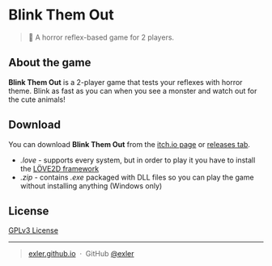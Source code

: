 # Blink Them Out
> 👀 A horror reflex-based game for 2 players.

## About the game
**Blink Them Out** is a 2-player game that tests your reflexes with horror theme. Blink as fast as you can when you see a monster and watch out for the cute animals! 

## Download
You can download **Blink Them Out** from the [itch.io page](https://ryzare.itch.io/blink-them-out) or [releases tab](https://github.com/exler/blakjak/releases). 
* *.love* - supports every system, but in order to play it you have to install the [LÖVE2D framework](https://love2d.org/)
* *.zip* - contains *.exe* packaged with DLL files so you can play the game without installing anything (Windows only)

## License
[GPLv3 License](LICENSE)

---

> [exler.github.io](https://exler.github.io) &nbsp;&middot;&nbsp;
> GitHub [@exler](https://github.com/exler)

